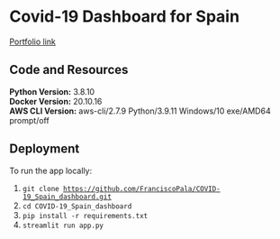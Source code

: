 # Covid-19 Dashboard for Spain
<a href="https://franciscopala.github.io/portfolio_covid_app.html">Portfolio link</a>

## Code and Resources
**Python Version:** 3.8.10  
**Docker Version:** 20.10.16  
**AWS CLI Version:** aws-cli/2.7.9 Python/3.9.11 Windows/10 exe/AMD64 prompt/off  

## Deployment
To run the app locally:
1. <code>git clone https://github.com/FranciscoPala/COVID-19_Spain_dashboard.git</code>
2. <code>cd COVID-19_Spain_dashboard</code>
3. <code>pip install -r requirements.txt</code>
4. <code>streamlit run app.py</code>
